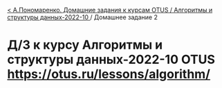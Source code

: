 [< А.Пономаренко. Домашние задания к курсам OTUS / Алгоритмы и структуры данных-2022-10 ](../README.md) / Домашнее задание 2
# Д/З к курсу Алгоритмы и структуры данных-2022-10 OTUS https://otus.ru/lessons/algorithm/

